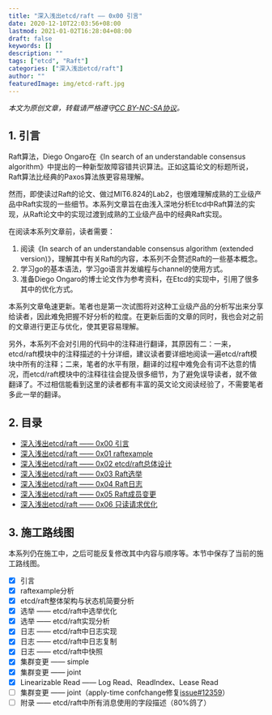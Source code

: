 ```yaml
---
title: "深入浅出etcd/raft —— 0x00 引言"
date: 2020-12-10T22:03:56+08:00
lastmod: 2021-01-02T16:28:04+08:00
draft: false
keywords: []
description: ""
tags: ["etcd", "Raft"]
categories: ["深入浅出etcd/raft"]
author: ""
featuredImage: img/etcd-raft.jpg
---
```


*本文为原创文章，转载请严格遵守[CC BY-NC-SA协议](https://creativecommons.org/licenses/by-nc-sa/4.0/)。*


<!--more-->

## 1. 引言

Raft算法，Diego Ongaro在《In search of an understandable consensus algorithm》中提出的一种新型故障容错共识算法。正如这篇论文的标题所说，Raft算法比经典的Paxos算法族更容易理解。

然而，即使读过Raft的论文、做过MIT6.824的Lab2，也很难理解成熟的工业级产品中Raft实现的一些细节。本系列文章旨在由浅入深地分析Etcd中Raft算法的实现，从Raft论文中的实现过渡到成熟的工业级产品中的经典Raft实现。

在阅读本系列文章前，读者需要：

1. 阅读《In search of an understandable consensus algorithm (extended version)》，理解其中有关Raft的内容，本系列不会赘述Raft的一些基本概念。
2. 学习go的基本语法，学习go语言并发编程与channel的使用方式。
3. 准备Diego Ongaro的博士论文作为参考资料，在Etcd的实现中，引用了很多其中的优化方式。

本系列文章龟速更新。笔者也是第一次试图将对这种工业级产品的分析写出来分享给读者，因此难免把握不好分析的粒度。在更新后面的文章的同时，我也会对之前的文章进行更正与优化，使其更容易理解。

另外，本系列不会对引用的代码中的注释进行翻译，其原因有二：一来，etcd/raft模块中的注释描述的十分详细，建议读者要详细地阅读一遍etcd/raft模块中所有的注释；二来，笔者的水平有限，翻译的过程中难免会有词不达意的情况，而etcd/raft模块中的注释往往会提及很多细节，为了避免误导读者，就不做翻译了。不过相信能看到这里的读者都有丰富的英文论文阅读经验了，不需要笔者多此一举的翻译。

## 2. 目录

- [深入浅出etcd/raft —— 0x00 引言](/posts/code-reading/etcdraft-made-simple/0-introduction/)
- [深入浅出etcd/raft —— 0x01 raftexample](/posts/code-reading/etcdraft-made-simple/1-raftexample/)
- [深入浅出etcd/raft —— 0x02 etcd/raft总体设计](/posts/code-reading/etcdraft-made-simple/2-overview/)
- [深入浅出etcd/raft —— 0x03 Raft选举](/posts/code-reading/etcdraft-made-simple/3-election/)
- [深入浅出etcd/raft —— 0x04 Raft日志](/posts/code-reading/etcdraft-made-simple/4-log/)
- [深入浅出etcd/raft —— 0x05 Raft成员变更](/posts/code-reading/etcdraft-made-simple/5-confchange/)
- [深入浅出etcd/raft —— 0x06 只读请求优化](/posts/code-reading/etcdraft-made-simple/6-readonly/)

## 3. 施工路线图

本系列仍在施工中，之后可能反复修改其中内容与顺序等。本节中保存了当前的施工路线图。

- [x] 引言
- [x] raftexample分析
- [x] etcd/raft整体架构与状态机简要分析
- [x] 选举 —— etcd/raft中选举优化
- [x] 选举 —— etcd/raft实现分析
- [x] 日志 —— etcd/raft中日志实现
- [x] 日志 —— etcd/raft中日志复制
- [x] 日志 —— etcd/raft中快照
- [x] 集群变更 —— simple
- [x] 集群变更 —— joint
- [x] Linearizable Read —— Log Read、ReadIndex、Lease Read
- [ ] 集群变更 —— joint（apply-time confchange修复[issue#12359](https://github.com/etcd-io/etcd/issues/12359)）
- [ ] 附录 —— etcd/raft中所有消息使用的字段描述（80%鸽了）